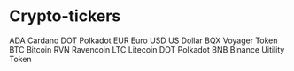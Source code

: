 # Crypto-tickers

ADA Cardano
DOT Polkadot
EUR Euro
USD US Dollar
BQX Voyager Token
BTC Bitcoin
RVN Ravencoin
LTC Litecoin
DOT Polkadot
BNB Binance Uitility Token

